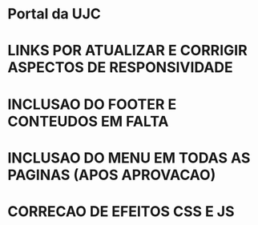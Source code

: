 # Portal da UJC 
# LINKS POR ATUALIZAR E CORRIGIR ASPECTOS DE RESPONSIVIDADE
# INCLUSAO DO FOOTER E CONTEUDOS EM FALTA
# INCLUSAO DO MENU EM TODAS AS PAGINAS (APOS APROVACAO)
# CORRECAO DE EFEITOS CSS E JS
